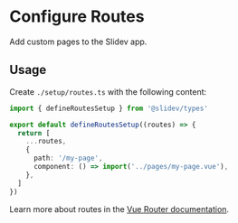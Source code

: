 # Configure Routes

<Environment type="client" />

Add custom pages to the Slidev app.

## Usage

Create `./setup/routes.ts` with the following content:

```ts twoslash
import { defineRoutesSetup } from '@slidev/types'

export default defineRoutesSetup((routes) => {
  return [
    ...routes,
    {
      path: '/my-page',
      component: () => import('../pages/my-page.vue'),
    },
  ]
})
```

Learn more about routes in the [Vue Router documentation](https://router.vuejs.org/).
